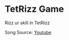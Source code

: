 # TetRizz Game

Rizz ur skill in TetRizz


Song Source: [Youtube](https://youtu.be/f-UG6gGAf6c?si=9dJj_4vWguClxv2E)